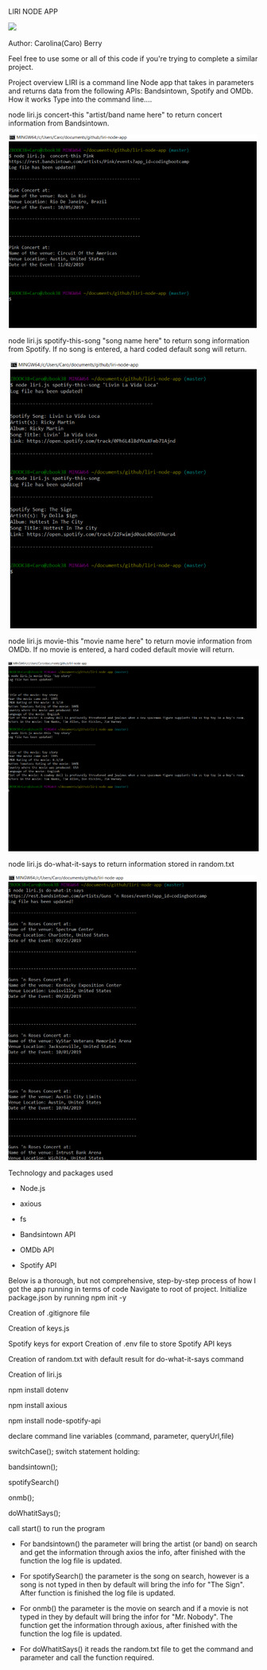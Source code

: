 LIRI NODE APP

![](https://github.com/carolbpr/liri-node-app)


Author: Carolina(Caro) Berry

Feel free to use some or all of this code if you're trying to complete a similar project.

Project overview
LIRI is a command line Node app that takes in parameters and returns data from the following APIs: Bandsintown, Spotify and OMDb.
How it works
Type into the command line....

node liri.js concert-this "artist/band name here" to return concert information from Bandsintown.

![](screenshots/concert-this.png)

node liri.js spotify-this-song "song name here" to return song information from Spotify. If no song is entered, a hard coded default song will return.

![](screenshots/spotify-this-song.png)

node liri.js movie-this "movie name here" to return movie information from OMDb. If no movie is entered, a hard coded default movie will return.

![](screenshots/movie-this.png)

node liri.js do-what-it-says to return information stored in random.txt

![](screenshots/do-what-it-says.png)

Technology and packages used

- Node.js

- axious

- fs

- Bandsintown API

- OMDb API

- Spotify API

Below is a thorough, but not comprehensive, step-by-step process of how I got the app running in terms of code
Navigate to root of project. Initialize package.json by running npm init -y

Creation of .gitignore file

Creation of keys.js

Spotify keys for export
Creation of .env file to store Spotify API keys

Creation of random.txt with default result for do-what-it-says command

Creation of liri.js

npm install dotenv

npm install axious

npm install node-spotify-api

declare command line variables (command, parameter, queryUrl,file)

switchCase(); switch statement holding:

bandsintown();

spotifySearch()

onmb();

doWhatitSays();

call start() to run the program

- For bandsintown() the parameter will bring the artist (or band) on search and get the information through axios the info,
after finished with the function the log file is updated.

- For spotifySearch() the parameter is the song on search, however is a song is not typed in then by default
will bring the info for "The Sign". After function is finished the log file is updated.

- For onmb() the parameter is the movie on search and if a movie is not typed in they by default will bring the infor for "Mr. Nobody". The function get the information through axious, after finished with the 
function the log file is updated.

- For doWhatitSays() it reads the random.txt file to get the command and parameter and call the function required.


